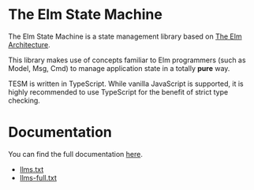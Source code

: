 # The Elm State Machine

The Elm State Machine is a state management library based on [The Elm Architecture](https://guide.elm-lang.org/architecture/).

This library makes use of concepts familiar to Elm programmers (such as Model, Msg, Cmd) to manage application state in a totally **pure** way.

TESM is written in TypeScript. While vanilla JavaScript is supported, it is highly recommended to use TypeScript for the benefit of strict type checking.

# Documentation

You can find the full documentation [here](https://zeeeeby.github.io/tesm/).

- [llms.txt](https://zeeeeby.github.io/tesm/llms.txt)
- [llms-full.txt](https://zeeeeby.github.io/tesm/llms-full.txt)
